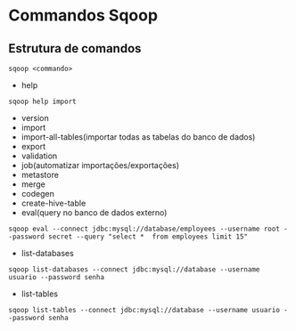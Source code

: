 # Commandos Sqoop

## Estrutura de comandos
```
sqoop <commando>
```

- help
```
sqoop help import
```
- version
- import
- import-all-tables(importar todas as tabelas do banco de dados)
- export
- validation
- job(automatizar importações/exportações)
- metastore
- merge
- codegen
- create-hive-table
- eval(query no banco de dados externo)
```
sqoop eval --connect jdbc:mysql://database/employees --username root --password secret --query "select *  from employees limit 15"
```
- list-databases
```
sqoop list-databases --connect jdbc:mysql://database --username usuario --password senha
```
- list-tables
```
sqoop list-tables --connect jdbc:mysql://database --username usuario --password senha
```